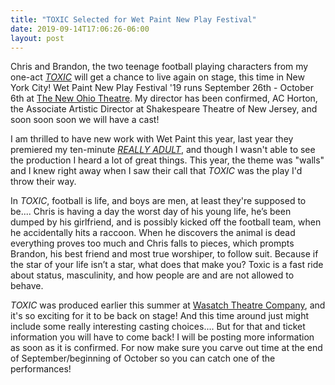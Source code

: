 ```yaml
---
title: "TOXIC Selected for Wet Paint New Play Festival"
date: 2019-09-14T17:06:26-06:00
layout: post
---
```


Chris and Brandon, the two teenage football playing characters from my one-act [*TOXIC*](https://newplayexchange.org/plays/123895/toxic) will get a chance to live again on stage, this time in New York City! Wet Paint New Play Festival '19 runs September 26th - October 6th at [The New Ohio Theatre](https://www.google.com/maps/place/New+Ohio+Theatre/@40.7325797,-74.0081837,15z/data=!4m5!3m4!1s0x0:0x6ae15a64f59c7f46!8m2!3d40.7325797!4d-74.0081837). My director has been confirmed, AC Horton, the Associate Artistic Director at Shakespeare Theatre of New Jersey, and soon soon soon we will have a cast!

I am thrilled to have new work with Wet Paint this year, last year they premiered my ten-minute [*REALLY ADULT*](https://newplayexchange.org/plays/116343/really-adult), and though I wasn't able to see the production I heard a lot of great things. This year, the theme was "walls" and I knew right away when I saw their call that *TOXIC* was the play I'd throw their way.

In *TOXIC*, football is life, and boys are men, at least they're supposed to be.... Chris is having a day the worst day of his young life, he’s been dumped by his girlfriend, and is possibly kicked off the football team, when he accidentally hits a raccoon. When he discovers the animal is dead everything proves too much and Chris falls to pieces, which prompts Brandon, his best friend and most true worshiper, to follow suit. Because if the star of your life isn’t a star, what does that make you? Toxic is a fast ride about status, masculinity, and how people are and are not allowed to behave.

*TOXIC* was produced earlier this summer at [Wasatch Theatre Company](https://www.wasatchtheatre.org/), and it's so exciting for it to be back on stage! And this time around just might include some really interesting casting choices.... But for that and ticket information you will have to come back! I will be posting more information as soon as it is confirmed. For now make sure you carve out time at the end of September/beginning of October so you can catch one of the performances!
